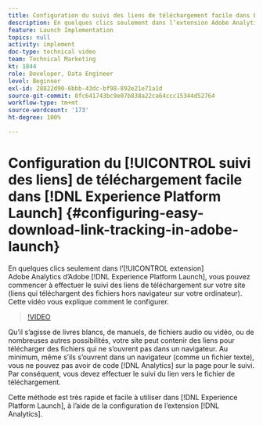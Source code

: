 ```yaml
---
title: Configuration du suivi des liens de téléchargement facile dans Experience Platform Launch
description: En quelques clics seulement dans l’extension Adobe Analytics d’Experience Platform Launch, vous pouvez commencer à effectuer le suivi des liens de téléchargement sur votre site (liens qui téléchargent des fichiers hors navigateur sur votre ordinateur). Cette vidéo vous explique comment le configurer.
feature: Launch Implementation
topics: null
activity: implement
doc-type: technical video
team: Technical Marketing
kt: 1844
role: Developer, Data Engineer
level: Beginner
exl-id: 28822d90-6bbb-43dc-bf98-892e21e71a1d
source-git-commit: 8fc641743bc9e07b838a22ca64ccc15344d52764
workflow-type: tm+mt
source-wordcount: '173'
ht-degree: 100%

---
```


# Configuration du [!UICONTROL suivi des liens] de téléchargement facile dans [!DNL Experience Platform Launch] {#configuring-easy-download-link-tracking-in-adobe-launch}

En quelques clics seulement dans l’[!UICONTROL extension] Adobe Analytics d’Adobe [!DNL Experience Platform Launch], vous pouvez commencer à effectuer le suivi des liens de téléchargement sur votre site (liens qui téléchargent des fichiers hors navigateur sur votre ordinateur). Cette vidéo vous explique comment le configurer.

>[!VIDEO](https://video.tv.adobe.com/v/25762/?quality=12&learn=on)

Qu’il s’agisse de livres blancs, de manuels, de fichiers audio ou vidéo, ou de nombreuses autres possibilités, votre site peut contenir des liens pour télécharger des fichiers qui ne s’ouvrent pas dans un navigateur. Au minimum, même s’ils s’ouvrent dans un navigateur (comme un fichier texte), vous ne pouvez pas avoir de code [!DNL Analytics] sur la page pour le suivi. Par conséquent, vous devez effectuer le suivi du lien vers le fichier de téléchargement.

Cette méthode est très rapide et facile à utiliser dans [!DNL Experience Platform Launch], à l’aide de la configuration de l’extension [!DNL Analytics].
